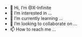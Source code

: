 - 👋 Hi, I’m @X-Infinite
- 👀 I’m interested in ...
- 🌱 I’m currently learning ...
- 💞️ I’m looking to collaborate on ...
- 📫 How to reach me ...

<!---
X-Infinite/X-Infinite is a ✨ special ✨ repository because its `README.md` (this file) appears on your GitHub profile.
You can click the Preview link to take a look at your changes.
--->
